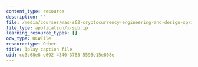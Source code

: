 ```yaml
---
content_type: resource
description: ''
file: /media/courses/mas-s62-cryptocurrency-engineering-and-design-spring-2018/cc3c68e8e692434037835595e15e808e_Hzv9WuqIzA0.srt
file_type: application/x-subrip
learning_resource_types: []
ocw_type: OCWFile
resourcetype: Other
title: 3play caption file
uid: cc3c68e8-e692-4340-3783-5595e15e808e
---
```

